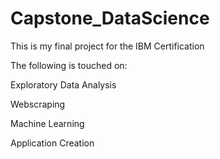 # Capstone_DataScience
This is my final project for the IBM Certification

The following is touched on:
	
 Exploratory Data Analysis

 Webscraping
 
 Machine Learning
 
 Application Creation
